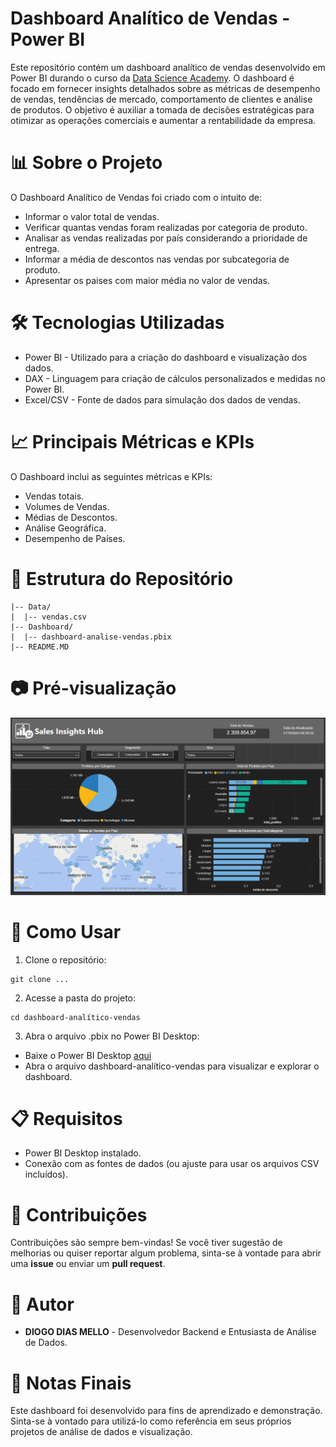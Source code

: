 # Dashboard Analítico de Vendas - Power BI

Este repositório contém um dashboard analítico de vendas desenvolvido em Power BI durando o curso da <a href="https://www.datascienceacademy.com.br/start">Data Science Academy</a>.
O dashboard é focado em fornecer insights detalhados sobre as métricas de desempenho de vendas, tendências de mercado, comportamento de clientes e análise de produtos. O objetivo
é auxiliar a tomada de decisões estratégicas para otimizar as operações comerciais e aumentar a rentabilidade da empresa.

# 📊 Sobre o Projeto

O Dashboard Analítico de Vendas foi criado com o intuito de:

- Informar o valor total de vendas.
- Verificar quantas vendas foram realizadas por categoria de produto.
- Analisar as vendas realizadas por país considerando a prioridade de entrega.
- Informar a média de descontos nas vendas por subcategoria de produto.
- Apresentar os paises com maior média no valor de vendas.

# 🛠️ Tecnologias Utilizadas

- Power BI - Utilizado para a criação do dashboard e visualização dos dados.
- DAX - Linguagem para criação de cálculos personalizados e medidas no Power BI.
- Excel/CSV - Fonte de dados para simulação dos dados de vendas.

# 📈 Principais Métricas e KPIs

O Dashboard inclui as seguintes métricas e KPIs:

- Vendas totais.
- Volumes de Vendas.
- Médias de Descontos.
- Análise Geográfica.
- Desempenho de Países.

# 📂 Estrutura do Repositório

```
|-- Data/
|  |-- vendas.csv
|-- Dashboard/
|  |-- dashboard-analise-vendas.pbix
|-- README.MD
```

# 📷 Pré-visualização

![alt text](public/img/preVisualizacao.png)

# 🚀 Como Usar

1. Clone o repositório:

```
git clone ...
```

2. Acesse a pasta do projeto:

```
cd dashboard-analítico-vendas
```

3. Abra o arquivo .pbix no Power BI Desktop:

- Baixe o Power BI Desktop <a href="https://www.microsoft.com/pt-br/download/details.aspx?id=58494">aqui</a>
- Abra o arquivo dashboard-analítico-vendas para visualizar e explorar o dashboard.

# 📋 Requisitos

- Power BI Desktop instalado.
- Conexão com as fontes de dados (ou ajuste para usar os arquivos CSV incluídos).

# 🤝 Contribuições

Contribuições são sempre bem-vindas! Se você tiver sugestão de melhorias ou quiser reportar algum problema, sinta-se à vontade para abrir uma **issue** ou enviar um **pull request**.

# 👤 Autor

- **DIOGO DIAS MELLO** - Desenvolvedor Backend e Entusiasta de Análise de Dados.

# 📝 Notas Finais

Este dashboard foi desenvolvido para fins de aprendizado e demonstração. Sinta-se à vontado para utilizá-lo como referência em seus próprios projetos de análise de dados e visualização.
